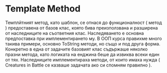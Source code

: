 # Template Method

Темплйтният метод, като шаблон, се отнася до функционалност ( метод ) предоставена от базов клас, 
която бива преизползвана и разширена от наследниците на съответния клас.
Наследяването е основна предпоставка при имплементирането му. В ООП курса правихме много такива примери,
основно ToString методи, но също и под друга форма. 
Конкретно в една от задачите базовият клас съдържаше няколко празни метода, като логиката на енджина беше да извиква всеки един от тях. 
Наследниците имплементираха методи, от които имаха нужда ( Creatures in Battle се казваше задачата ако си спомням правилно ).
